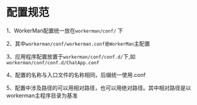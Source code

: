 # 配置规范

1、WorkerMan配置统一放在```workerman/conf/```
下

2、其中```workerman/conf/workerman.conf是WorkerMan```主配置

3、应用程序配置放置于```workerman/conf/conf.d/```下,如```workerman/conf/conf.d/ChatApp.conf```

4、配置的名称与入口文件的名称相同，后缀统一使用.conf

5、配置中涉及路径的可以用相对路径，也可以用绝对路径。其中相对路径是以workerman主程序目录为基准
